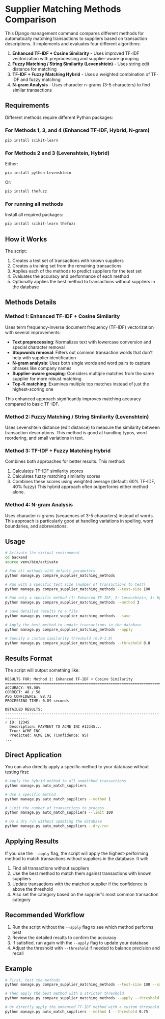 # Supplier Matching Methods Comparison

This Django management command compares different methods for automatically matching transactions to suppliers based on transaction descriptions. It implements and evaluates four different algorithms:

1. **Enhanced TF-IDF + Cosine Similarity** - Uses improved TF-IDF vectorization with preprocessing and supplier-aware grouping
2. **Fuzzy Matching / String Similarity (Levenshtein)** - Uses string edit distance for matching
3. **TF-IDF + Fuzzy Matching Hybrid** - Uses a weighted combination of TF-IDF and fuzzy matching
4. **N-gram Analysis** - Uses character n-grams (3-5 characters) to find similar transactions

## Requirements

Different methods require different Python packages:

### For Methods 1, 3, and 4 (Enhanced TF-IDF, Hybrid, N-gram)
```bash
pip install scikit-learn
```

### For Methods 2 and 3 (Levenshtein, Hybrid)
Either:
```bash
pip install python-Levenshtein
```
Or:
```bash
pip install thefuzz
```

### For running all methods
Install all required packages:
```bash
pip install scikit-learn thefuzz
```

## How it Works

The script:
1. Creates a test set of transactions with known suppliers
2. Creates a training set from the remaining transactions
3. Applies each of the methods to predict suppliers for the test set
4. Evaluates the accuracy and performance of each method
5. Optionally applies the best method to transactions without suppliers in the database

## Methods Details

### Method 1: Enhanced TF-IDF + Cosine Similarity
Uses term frequency-inverse document frequency (TF-IDF) vectorization with several improvements:
- **Text preprocessing**: Normalizes text with lowercase conversion and special character removal
- **Stopwords removal**: Filters out common transaction words that don't help with supplier identification
- **N-gram analysis**: Uses both single words and word pairs to capture phrases like company names
- **Supplier-aware grouping**: Considers multiple matches from the same supplier for more robust matching
- **Top-K matching**: Examines multiple top matches instead of just the highest-scoring one

This enhanced approach significantly improves matching accuracy compared to basic TF-IDF.

### Method 2: Fuzzy Matching / String Similarity (Levenshtein)
Uses Levenshtein distance (edit distance) to measure the similarity between transaction descriptions. This method is good at handling typos, word reordering, and small variations in text.

### Method 3: TF-IDF + Fuzzy Matching Hybrid
Combines both approaches for better results. This method:
1. Calculates TF-IDF similarity scores
2. Calculates fuzzy matching similarity scores
3. Combines these scores using weighted average (default: 60% TF-IDF, 40% fuzzy)
This hybrid approach often outperforms either method alone.

### Method 4: N-gram Analysis
Uses character n-grams (sequences of 3-5 characters) instead of words. This approach is particularly good at handling variations in spelling, word boundaries, and abbreviations.

## Usage

```bash
# Activate the virtual environment
cd backend
source venv/bin/activate

# Run all methods with default parameters
python manage.py compare_supplier_matching_methods

# Run with a specific test size (number of transactions to test)
python manage.py compare_supplier_matching_methods --test-size 100

# Run only a specific method (1: Enhanced TF-IDF, 2: Levenshtein, 3: Hybrid, 4: N-gram)
python manage.py compare_supplier_matching_methods --method 3

# Save detailed results to a file
python manage.py compare_supplier_matching_methods --save

# Apply the best method to update transactions in the database
python manage.py compare_supplier_matching_methods --apply

# Specify a custom similarity threshold (0.0-1.0)
python manage.py compare_supplier_matching_methods --threshold 0.8
```

## Results Format

The script will output something like:

```
RESULTS FOR: Method 1: Enhanced TF-IDF + Cosine Similarity
================================================================================
ACCURACY: 95.00%
CORRECT: 48 / 50
AVG CONFIDENCE: 88.72
PROCESSING TIME: 0.89 seconds

DETAILED RESULTS:
--------------------------------------------------------------------------------
✓ ID: 12345
  Description: PAYMENT TO ACME INC #12345...
  True: ACME INC
  Predicted: ACME INC (Confidence: 95)
...
```

## Direct Application

You can also directly apply a specific method to your database without testing first:

```bash
# Apply the hybrid method to all unmatched transactions
python manage.py auto_match_suppliers

# Use a specific method
python manage.py auto_match_suppliers --method 1

# Limit the number of transactions to process
python manage.py auto_match_suppliers --limit 100

# Do a dry run without updating the database
python manage.py auto_match_suppliers --dry-run
```

## Applying Results

If you use the `--apply` flag, the script will apply the highest-performing method to match transactions without suppliers in the database. It will:

1. Find all transactions without suppliers
2. Use the best method to match them against transactions with known suppliers
3. Update transactions with the matched supplier if the confidence is above the threshold
4. Also set the category based on the supplier's most common transaction category

## Recommended Workflow

1. Run the script without the `--apply` flag to see which method performs best
2. Review the detailed results to confirm the accuracy
3. If satisfied, run again with the `--apply` flag to update your database
4. Adjust the threshold with `--threshold` if needed to balance precision and recall

## Example

```bash
# First, test the methods
python manage.py compare_supplier_matching_methods --test-size 100 --save

# Then apply the best method with a stricter threshold
python manage.py compare_supplier_matching_methods --apply --threshold 0.85

# Or directly apply the enhanced TF-IDF method with a custom threshold
python manage.py auto_match_suppliers --method 1 --threshold 0.75
``` 
